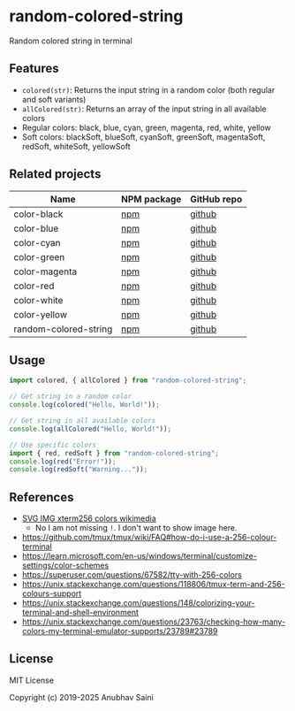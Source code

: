 # random-colored-string

Random colored string in terminal

## Features

-   `colored(str)`: Returns the input string in a random color (both regular and soft variants)
-   `allColored(str)`: Returns an array of the input string in all available colors
-   Regular colors: black, blue, cyan, green, magenta, red, white, yellow
-   Soft colors: blackSoft, blueSoft, cyanSoft, greenSoft, magentaSoft, redSoft, whiteSoft, yellowSoft

## Related projects

| Name                  | NPM package                                                | GitHub repo                                              |
| --------------------- | ---------------------------------------------------------- | -------------------------------------------------------- |
| color-black           | [npm](https://www.npmjs.com/package/@f0c1s/color-black)    | [github](https://github.com/f0c1s/color-black)           |
| color-blue            | [npm](https://www.npmjs.com/package/@f0c1s/color-blue)     | [github](https://github.com/f0c1s/color-blue)            |
| color-cyan            | [npm](https://www.npmjs.com/package/@f0c1s/color-cyan)     | [github](https://github.com/f0c1s/color-cyan)            |
| color-green           | [npm](https://www.npmjs.com/package/@f0c1s/color-green)    | [github](https://github.com/f0c1s/color-green)           |
| color-magenta         | [npm](https://www.npmjs.com/package/@f0c1s/color-magenta)  | [github](https://github.com/f0c1s/color-magenta)         |
| color-red             | [npm](https://www.npmjs.com/package/@f0c1s/color-red)      | [github](https://github.com/f0c1s/color-red)             |
| color-white           | [npm](https://www.npmjs.com/package/@f0c1s/color-white)    | [github](https://github.com/f0c1s/color-white)           |
| color-yellow          | [npm](https://www.npmjs.com/package/@f0c1s/color-yellow)   | [github](https://github.com/f0c1s/color-yellow)          |
| random-colored-string | [npm](https://www.npmjs.com/package/random-colored-string) | [github](https://github.com/f0c1s/random-colored-string) |

## Usage

```typescript
import colored, { allColored } from "random-colored-string";

// Get string in a random color
console.log(colored("Hello, World!"));

// Get string in all available colors
console.log(allColored("Hello, World!"));

// Use specific colors
import { red, redSoft } from "random-colored-string";
console.log(red("Error!"));
console.log(redSoft("Warning..."));
```

## References

- [SVG IMG xterm256 colors wikimedia](https://upload.wikimedia.org/wikipedia/commons/1/15/Xterm_256color_chart.svg "xterm256 colors wikimedia https://upload.wikimedia.org/wikipedia/commons/1/15/Xterm_256color_chart.svg")
    -   No I am not missing `!`. I don't want to show image here.
-   https://github.com/tmux/tmux/wiki/FAQ#how-do-i-use-a-256-colour-terminal
-   https://learn.microsoft.com/en-us/windows/terminal/customize-settings/color-schemes
-   https://superuser.com/questions/67582/tty-with-256-colors
-   https://unix.stackexchange.com/questions/118806/tmux-term-and-256-colours-support
-   https://unix.stackexchange.com/questions/148/colorizing-your-terminal-and-shell-environment
-   https://unix.stackexchange.com/questions/23763/checking-how-many-colors-my-terminal-emulator-supports/23789#23789

## License

MIT License

Copyright (c) 2019-2025 Anubhav Saini
